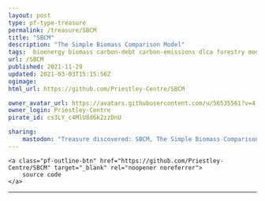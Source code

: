 ```yaml
---
layout: post
type: pf-type-treasure
permalink: /treasure/SBCM
title: "SBCM"
description: "The Simple Biomass Comparison Model"
tags:  bioenergy biomass carbon-debt carbon-emissions dlca forestry modelling-tool
url: /SBCM
published: 2021-11-29
updated: 2021-03-03T15:15:56Z
ogimage: 
html_url: https://github.com/Priestley-Centre/SBCM

owner_avatar_url: https://avatars.githubusercontent.com/u/56535561?v=4
owner_login: Priestley-Centre
pirate_id: cs3LY_c4MlU8d6k2zzDnU

sharing:
    mastodon: "Treasure discovered: SBCM, The Simple Biomass Comparison Model"
---
```


<div class="text-center">
    
    <a class="pf-outline-btn" href="https://github.com/Priestley-Centre/SBCM" target="_blank" rel="noopener noreferrer">
        source code
    </a>
    
    
</div>





<div class="pf-night-sky-spacer">
    <div id="pf-night-sky" data-stars="1" data-owner="Priestley-Centre" data-repo="SBCM">
        <div id="pf-open-dialog" class="pf-meta-star pf-star-todo"></div>
        <dialog id="pf-star-dialog">
            Star this Repository to putt a smile on the Developers face.
            <div class="pf-row">
                <div class="pf-grow"></div>
                <div><a class="pf-unterlines" href="https://github.com/Priestley-Centre/SBCM" target="_blank">VISIT REPOSITORY</a></div>
            </div>
        </dialog>
    </div>
</div>

<hr class="gf-seperator">
